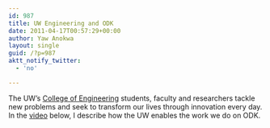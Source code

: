 ```yaml
---
id: 987
title: UW Engineering and ODK
date: 2011-04-17T00:57:29+00:00
author: Yaw Anokwa
layout: single
guid: /?p=987
aktt_notify_twitter:
  - 'no'

---
```

The UW’s [College of Engineering](http://www.engr.washington.edu/) students, faculty and researchers tackle new problems and seek to transform our lives through innovation every day. In the [video](https://www.youtube.com/watch?v=98esaJqCUvg) below, I describe how the UW enables the work we do on ODK.
